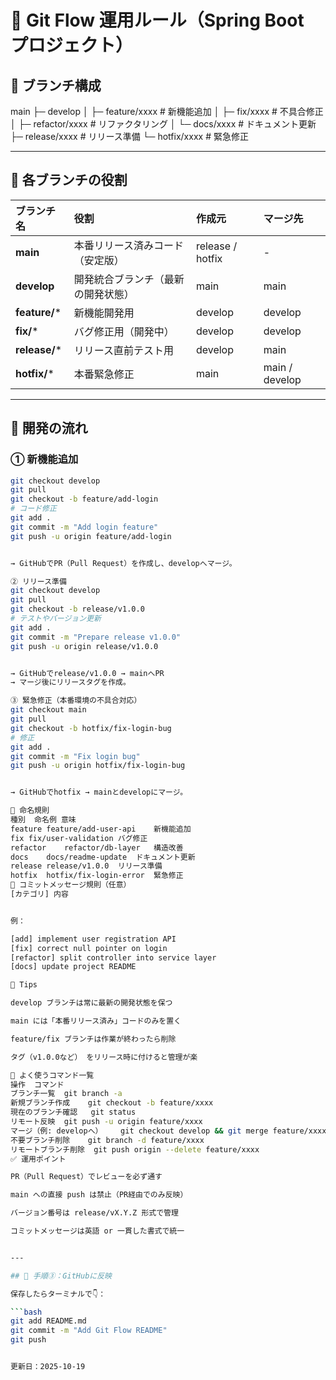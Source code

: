 # 🌿 Git Flow 運用ルール（Spring Boot プロジェクト）

## 🚀 ブランチ構成



main
├─ develop
│ ├─ feature/xxxx # 新機能追加
│ ├─ fix/xxxx # 不具合修正
│ ├─ refactor/xxxx # リファクタリング
│ └─ docs/xxxx # ドキュメント更新
├─ release/xxxx # リリース準備
└─ hotfix/xxxx # 緊急修正


---

## 🧩 各ブランチの役割

| ブランチ名 | 役割 | 作成元 | マージ先 |
|:--|:--|:--|:--|
| **main** | 本番リリース済みコード（安定版） | release / hotfix | - |
| **develop** | 開発統合ブランチ（最新の開発状態） | main | main |
| **feature/*** | 新機能開発用 | develop | develop |
| **fix/*** | バグ修正用（開発中） | develop | develop |
| **release/*** | リリース直前テスト用 | develop | main |
| **hotfix/*** | 本番緊急修正 | main | main / develop |

---

## 🧭 開発の流れ

### ① 新機能追加
```bash
git checkout develop
git pull
git checkout -b feature/add-login
# コード修正
git add .
git commit -m "Add login feature"
git push -u origin feature/add-login


→ GitHubでPR（Pull Request）を作成し、developへマージ。

② リリース準備
git checkout develop
git pull
git checkout -b release/v1.0.0
# テストやバージョン更新
git add .
git commit -m "Prepare release v1.0.0"
git push -u origin release/v1.0.0


→ GitHubでrelease/v1.0.0 → mainへPR
→ マージ後にリリースタグを作成。

③ 緊急修正（本番環境の不具合対応）
git checkout main
git pull
git checkout -b hotfix/fix-login-bug
# 修正
git add .
git commit -m "Fix login bug"
git push -u origin hotfix/fix-login-bug


→ GitHubでhotfix → mainとdevelopにマージ。

📘 命名規則
種別	命名例	意味
feature	feature/add-user-api	新機能追加
fix	fix/user-validation	バグ修正
refactor	refactor/db-layer	構造改善
docs	docs/readme-update	ドキュメント更新
release	release/v1.0.0	リリース準備
hotfix	hotfix/fix-login-error	緊急修正
🔖 コミットメッセージ規則（任意）
[カテゴリ] 内容


例：

[add] implement user registration API
[fix] correct null pointer on login
[refactor] split controller into service layer
[docs] update project README

🧠 Tips

develop ブランチは常に最新の開発状態を保つ

main には「本番リリース済み」コードのみを置く

feature/fix ブランチは作業が終わったら削除

タグ（v1.0.0など） をリリース時に付けると管理が楽

💬 よく使うコマンド一覧
操作	コマンド
ブランチ一覧	git branch -a
新規ブランチ作成	git checkout -b feature/xxxx
現在のブランチ確認	git status
リモート反映	git push -u origin feature/xxxx
マージ（例: developへ）	git checkout develop && git merge feature/xxxx
不要ブランチ削除	git branch -d feature/xxxx
リモートブランチ削除	git push origin --delete feature/xxxx
✅ 運用ポイント

PR（Pull Request）でレビューを必ず通す

main への直接 push は禁止（PR経由でのみ反映）

バージョン番号は release/vX.Y.Z 形式で管理

コミットメッセージは英語 or 一貫した書式で統一


---

## 🧩 手順③：GitHubに反映

保存したらターミナルで👇：

```bash
git add README.md
git commit -m "Add Git Flow README"
git push


更新日：2025-10-19